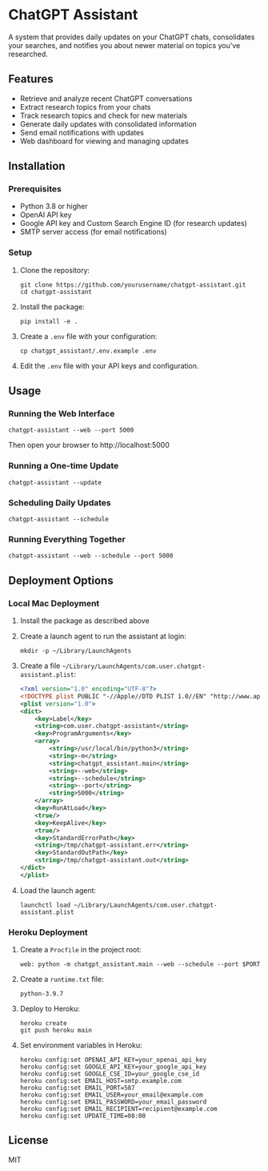 # ChatGPT Assistant

A system that provides daily updates on your ChatGPT chats, consolidates your searches, and notifies you about newer material on topics you've researched.

## Features

- Retrieve and analyze recent ChatGPT conversations
- Extract research topics from your chats
- Track research topics and check for new materials
- Generate daily updates with consolidated information
- Send email notifications with updates
- Web dashboard for viewing and managing updates

## Installation

### Prerequisites

- Python 3.8 or higher
- OpenAI API key
- Google API key and Custom Search Engine ID (for research updates)
- SMTP server access (for email notifications)

### Setup

1. Clone the repository:
   ```
   git clone https://github.com/yourusername/chatgpt-assistant.git
   cd chatgpt-assistant
   ```

2. Install the package:
   ```
   pip install -e .
   ```

3. Create a `.env` file with your configuration:
   ```
   cp chatgpt_assistant/.env.example .env
   ```

4. Edit the `.env` file with your API keys and configuration.

## Usage

### Running the Web Interface

```
chatgpt-assistant --web --port 5000
```

Then open your browser to http://localhost:5000

### Running a One-time Update

```
chatgpt-assistant --update
```

### Scheduling Daily Updates

```
chatgpt-assistant --schedule
```

### Running Everything Together

```
chatgpt-assistant --web --schedule --port 5000
```

## Deployment Options

### Local Mac Deployment

1. Install the package as described above
2. Create a launch agent to run the assistant at login:
   ```
   mkdir -p ~/Library/LaunchAgents
   ```

3. Create a file `~/Library/LaunchAgents/com.user.chatgpt-assistant.plist`:
   ```xml
   <?xml version="1.0" encoding="UTF-8"?>
   <!DOCTYPE plist PUBLIC "-//Apple//DTD PLIST 1.0//EN" "http://www.apple.com/DTDs/PropertyList-1.0.dtd">
   <plist version="1.0">
   <dict>
       <key>Label</key>
       <string>com.user.chatgpt-assistant</string>
       <key>ProgramArguments</key>
       <array>
           <string>/usr/local/bin/python3</string>
           <string>-m</string>
           <string>chatgpt_assistant.main</string>
           <string>--web</string>
           <string>--schedule</string>
           <string>--port</string>
           <string>5000</string>
       </array>
       <key>RunAtLoad</key>
       <true/>
       <key>KeepAlive</key>
       <true/>
       <key>StandardErrorPath</key>
       <string>/tmp/chatgpt-assistant.err</string>
       <key>StandardOutPath</key>
       <string>/tmp/chatgpt-assistant.out</string>
   </dict>
   </plist>
   ```

4. Load the launch agent:
   ```
   launchctl load ~/Library/LaunchAgents/com.user.chatgpt-assistant.plist
   ```

### Heroku Deployment

1. Create a `Procfile` in the project root:
   ```
   web: python -m chatgpt_assistant.main --web --schedule --port $PORT
   ```

2. Create a `runtime.txt` file:
   ```
   python-3.9.7
   ```

3. Deploy to Heroku:
   ```
   heroku create
   git push heroku main
   ```

4. Set environment variables in Heroku:
   ```
   heroku config:set OPENAI_API_KEY=your_openai_api_key
   heroku config:set GOOGLE_API_KEY=your_google_api_key
   heroku config:set GOOGLE_CSE_ID=your_google_cse_id
   heroku config:set EMAIL_HOST=smtp.example.com
   heroku config:set EMAIL_PORT=587
   heroku config:set EMAIL_USER=your_email@example.com
   heroku config:set EMAIL_PASSWORD=your_email_password
   heroku config:set EMAIL_RECIPIENT=recipient@example.com
   heroku config:set UPDATE_TIME=08:00
   ```

## License

MIT
